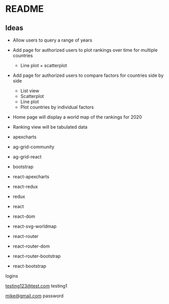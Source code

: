 # README

## Ideas
- Allow users to query a range of years
- Add page for authorized users to plot rankings over time for multiple countries
  - Line plot + scatterplot
- Add page for authorized users to compare factors for countries side by side
  - List view
  - Scatterplot
  - Line plot
  - Plot countries by individual factors
 
- Home page will display a world map of the rankings for 2020
- Ranking view will be tabulated data

- apexcharts
- ag-grid-community
- ag-grid-react
- bootstrap
- react-apexcharts
- react-redux
- redux
- react
- react-dom
- react-svg-worldmap
- react-router
- react-router-dom
- react-router-bootstrap
- react-bootstrap

logins

testing123@test.com
testing1

mike@gmail.com
password
